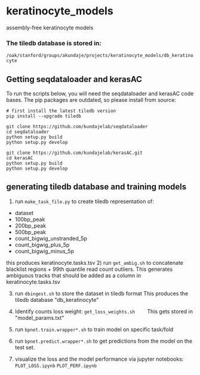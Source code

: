 # keratinocyte_models
assembly-free keratinocyte models

### The tiledb database is stored in: 
`/oak/stanford/groups/akundaje/projects/keratinocyte_models/db_keratinocyte`

## Getting seqdataloader and kerasAC 
To run the scripts below, you will need the seqdataloader and kerasAC code bases. The pip packages are outdated, so please install from source: 
```
# first install the latest tiledb version 
pip install --upgrade tiledb 

git clone https://github.com/kundajelab/seqdataloader
cd seqdataloader 
python setup.py build 
python setup.py develop 
```

```
git clone https://github.com/kundajelab/kerasAC.git 
cd kerasAC 
python setup.py build 
python setup.py develop 
```

## generating tiledb database and training models 
1) run `make_task_file.py` to  create tiledb representation of:

* dataset
* 100bp_peak
* 200bp_peak
* 500bp_peak
* count_bigwig_unstranded_5p
* count_bigwig_plus_5p
* count_bigwig_minus_5p

this produces keratinocyte.tasks.tsv
2) run `get_ambig.sh` to concatenate blacklist regions + 99th quantile read count outliers. This generates ambiguous tracks that should be added as a column in keratinocyte.tasks.tsv 

3) run `dbingest.sh` to store the dataset in tiledb format
This produces the tiledb database "db_keratinocyte"

4) Identify counts loss weight: 
`get_loss_weights.sh	`
This gets stored in "model_params.txt"

5) run `bpnet.train.wrapper*.sh` to train model on specific task/fold

6) run `bpnet.predict.wrapper*.sh` to get predictions from the model on the test set. 

7) visualize the loss and the model performance via jupyter notebooks: 
`PLOT_LOSS.ipynb`
`PLOT_PERF.ipynb`
